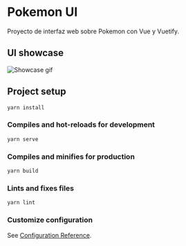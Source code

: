 # Pokemon UI
Proyecto de interfaz web sobre Pokemon con Vue y Vuetify.

## UI showcase
![Showcase gif](https://github.com/barbibrussa/pokemon-vue/blob/main/showcase.gif?raw=true)

## Project setup
```
yarn install
```

### Compiles and hot-reloads for development
```
yarn serve
```

### Compiles and minifies for production
```
yarn build
```

### Lints and fixes files
```
yarn lint
```

### Customize configuration
See [Configuration Reference](https://cli.vuejs.org/config/).
